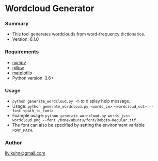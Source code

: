 # Wordcloud Generator #

### Summary ###

* This tool generates wordclouds from word-frequency dictionaries. 
* Version: 0.1.0

### Requirements ###

* [numpy](https://numpy.org/install/)
* [pillow](https://pypi.org/project/Pillow/)
* [matplotlib](https://pypi.org/project/matplotlib/)
* Python version: 3.6+

### Usage ###

* `python generate_wordcloud.py -h` to display help message.
* Usage: `python generate_wordcloud.py <words_in> <wordcloud_out> --font
  <path_to_font>`
* Example usage: `python generate_wordcloud.py words.json wordcloud.png --font
  /home/ubuntu/font/Roboto-Regular.ttf`
* The font can also be specified by setting the environment variable `FONT_PATH`.

### Author ###

liv.kuhn@gmail.com
